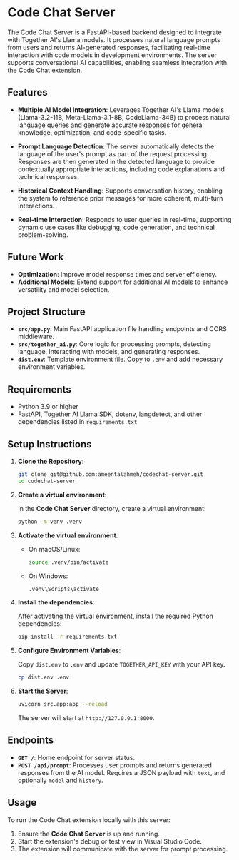 # Code Chat Server

The Code Chat Server is a FastAPI-based backend designed to integrate with Together AI's Llama models. It processes natural language prompts from users and returns AI-generated responses, facilitating real-time interaction with code models in development environments. The server supports conversational AI capabilities, enabling seamless integration with the Code Chat extension.

## Features

- **Multiple AI Model Integration**: Leverages Together AI's Llama models (Llama-3.2-11B, Meta-Llama-3.1-8B, CodeLlama-34B) to process natural language queries and generate accurate responses for general knowledge, optimization, and code-specific tasks.
  
- **Prompt Language Detection**: The server automatically detects the language of the user's prompt as part of the request processing. Responses are then generated in the detected language to provide contextually appropriate interactions, including code explanations and technical responses.

- **Historical Context Handling**: Supports conversation history, enabling the system to reference prior messages for more coherent, multi-turn interactions.

- **Real-time Interaction**: Responds to user queries in real-time, supporting dynamic use cases like debugging, code generation, and technical problem-solving.

## Future Work

- **Optimization**: Improve model response times and server efficiency.
- **Additional Models**: Extend support for additional AI models to enhance versatility and model selection.

## Project Structure

- **`src/app.py`**: Main FastAPI application file handling endpoints and CORS middleware.
- **`src/together_ai.py`**: Core logic for processing prompts, detecting language, interacting with models, and generating responses.
- **`dist.env`**: Template environment file. Copy to `.env` and add necessary environment variables.

## Requirements

- Python 3.9 or higher
- FastAPI, Together AI Llama SDK, dotenv, langdetect, and other dependencies listed in `requirements.txt`

## Setup Instructions

1. **Clone the Repository**:

   ```bash
   git clone git@github.com:ameentalahmeh/codechat-server.git
   cd codechat-server
   ```

2. **Create a virtual environment**:

   In the **Code Chat Server** directory, create a virtual environment:

   ```bash
   python -m venv .venv
   ```

3. **Activate the virtual environment**:

   - On macOS/Linux:
     ```bash
     source .venv/bin/activate
     ```

   - On Windows:
     ```bash
     .venv\Scripts\activate
     ```

4. **Install the dependencies**:

   After activating the virtual environment, install the required Python dependencies:

   ```bash
   pip install -r requirements.txt
   ```

5. **Configure Environment Variables**:

   Copy `dist.env` to `.env` and update `TOGETHER_API_KEY` with your API key.

   ```bash
   cp dist.env .env
   ```

6. **Start the Server**:

   ```bash
   uvicorn src.app:app --reload
   ```

   The server will start at `http://127.0.0.1:8000`.

## Endpoints

- **`GET /`**: Home endpoint for server status.
- **`POST /api/prompt`**: Processes user prompts and returns generated responses from the AI model. Requires a JSON payload with `text`, and optionally `model` and `history`.

## Usage

To run the Code Chat extension locally with this server:

1. Ensure the **Code Chat Server** is up and running.
2. Start the extension's debug or test view in Visual Studio Code.
3. The extension will communicate with the server for prompt processing.
